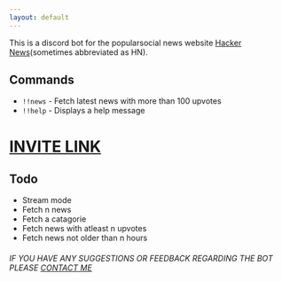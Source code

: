 ```yaml
---
layout: default
---
```


This is a discord bot for the popularsocial news website [Hacker News](https://news.ycombinator.com/)(sometimes abbreviated as HN). 

## Commands

*   `!!news` - Fetch latest news with more than 100 upvotes 
*   `!!help` - Displays a help message 



# [INVITE LINK](https://discord.com/api/oauth2/authorize?client_id=882523715533934602&permissions=3072&scope=applications.commands%20bot)


## Todo
*   Stream mode
*   Fetch n news
*   Fetch a catagorie
*   Fetch news with atleast n upvotes
*   Fetch news not older than n hours




###### IF YOU HAVE ANY SUGGESTIONS OR FEEDBACK REGARDING THE BOT PLEASE [CONTACT ME](https://github.com/f4him/)

```

